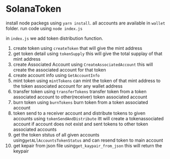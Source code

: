 # SolanaToken


install node packegs using ```yarn install```.
all accounts are available in ```wallet``` folder.
run code using `node index.js`

in ```index.js``` we add token distribution function.

1. create token using ```createToken``` that will give the mint address
2. get token detail using  ```tokenSupply``` this will give the total supplay of that mint address
3. create Associated Account using ```CreateAssociatedAccount``` this will create the associated account for that token
4. create account info using ```GetAccountInfo```
5. mint token using ```mintTokens``` can mint the token of that mint address to the token associated account for any wallet address
6. transfer token using ```transferTokens``` transfer token from a token associated account to other(receiver) token associated account
7. burn token using ```burnTokens``` burn token from a token associated account
8. token send to a receiver account and  distribute tokens to given accounts using ```tokenSendAndDistribute``` itt will create a tokenassociated account if account does not exist and sent tokens to other token associated accounts
9. get the token ststus of all given accounts using```getALlAccountsTokenStatus``` and can resend token to main account
10. get kepair from json file using```get_kaypair_from_json``` this will return the keypair



